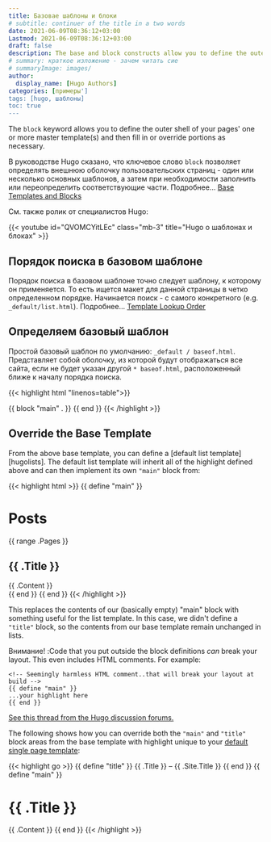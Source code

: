 ```yaml
---
title: Базовае шаблоны и блоки
# subtitle: continuer of the title in a two words
date: 2021-06-09T08:36:12+03:00
Lastmod: 2021-06-09T08:36:12+03:00
draft: false
description: The base and block constructs allow you to define the outer shell of your master templates (i.e., the chrome of the page).
# summary: краткое изложение - зачем читать сие
# summaryImage: images/
author:
  display_name: [Hugo Authors]
categories: [примеры']
tags: [hugo, шаблоны]
toc: true
---
```


The `block` keyword allows you to define the outer shell of your pages' one or more master template(s) and then fill in or override portions as necessary.

В руководстве Hugo сказано, что ключевое слово `block` позволяет определять внешнюю оболочку пользовательских страниц - один или несколько основных шаблонов, а затем при необходимости заполнить или переопределить соответствующие части. Подробнее... [Base Templates and Blocks](https://gohugo.io/templates/base/)

См. также ролик от специалистов Hugo:

{{< youtube id="QVOMCYitLEc" class="mb-3" title="Hugo о шаблонах и блоках" >}}

## Порядок поиска в базовом шаблоне

Порядок поиска в базовом шаблоне точно следует шаблону, к которому он применяется. То есть ищется макет для данной страницы в четко определенном порядке. Начинается поиск - с самого конкретного
(e.g. `_default/list.html`). Подробнее... [Template Lookup Order](https://gohugo.io/templates/lookup-order/)

## Определяем базовый шаблон

Простой базовый шаблон по умолчанию:  `_default / baseof.html`. Представляет собой оболочку, из которой будут отображаться все сайта, если не будет указан другой `* baseof.html`, расположенный ближе к началу порядка поиска.

{{< highlight html "linenos=table">}}

  <!DOCTYPE html>
  <html>
    <head>
      <meta charset="utf-8">
      <title>{{ block "title" . }}
        <!-- Blocks may include default content. -->
        {{ .Site.Title }}
      {{ end }}</title>
    </head>
    <body>
      <!-- Code that all your templates share, like a header -->
      {{ block "main" . }}
        <!-- The part of the page that begins to differ between templates --  >
      {{ end }}
      {{ block "footer" . }}
      <!-- More shared highlight, perhaps a footer but that can be   overridden if need be in  -->
      {{ end }}
    </body>
  </html>
{{< /highlight >}}

## Override the Base Template

From the above base template, you can define a [default list template][hugolists]. The default list template will inherit all of the highlight defined above and can then implement its own `"main"` block from:

{{< highlight html >}}
{{ define "main" }}
  <h1>Posts</h1>
  {{ range .Pages }}
    <article>
      <h2>{{ .Title }}</h2>
      {{ .Content }}
    </article>
  {{ end }}
{{ end }}
{{< /highlight >}}

This replaces the contents of our (basically empty) "main" block with something useful for the list template. In this case, we didn't define a `"title"` block, so the contents from our base template remain unchanged in lists.

Внимание!
:Code that you put outside the block definitions *can* break your layout. This even includes HTML comments. For example:

```
<!-- Seemingly harmless HTML comment..that will break your layout at build -->
{{ define "main" }}
...your highlight here
{{ end }}
```
[See this thread from the Hugo discussion forums.](https://discourse.gohugo.io/t/baseof-html-block-templates-and-list-types-results-in-empty-pages/5612/6)


The following shows how you can override both the `"main"` and `"title"` block areas from the base template with highlight unique to your [default single page template](https://gohugo.io/templates/single-page-templates/):

{{< highlight go >}}
{{ define "title" }}
  {{ .Title }} &ndash; {{ .Site.Title }}
{{ end }}
{{ define "main" }}
  <h1>{{ .Title }}</h1>
  {{ .Content }}
{{ end }}
{{< /highlight >}}
